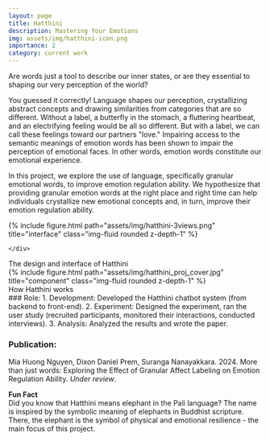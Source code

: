 ```yaml
---
layout: page
title: Hatthini
description: Mastering Your Emotions
img: assets/img/hatthini-icon.png
importance: 2
category: current work
---
```


Are words just a tool to describe our inner states, or are they essential to shaping our very perception of the world?

You guessed it correctly! Language shapes our perception, crystallizing abstract concepts and drawing similarities from categories that are so different. Without a label, a butterfly in the stomach, a fluttering heartbeat, and an electrifying feeling would be all so different. But with a label, we can call these feelings toward our partners "love." Impairing access to the semantic meanings of emotion words has been shown to impair the perception of emotional faces. In other words, emotion words constitute our emotional experience.

In this project, we explore the use of language, specifically granular emotional words, to improve emotion regulation ability. We hypothesize that providing granular emotion words at the right place and right time can help individuals crystallize new emotional concepts and, in turn, improve their emotion regulation ability.


<div class="row justify-content-sm-center">
    <div class="col-sm mt-3 mt-md-0">
        {% include figure.html path="assets/img/hatthini-3views.png" title="interface" class="img-fluid rounded z-depth-1" %}

    </div>
</div>
<div class="caption">
    The design and interface of Hatthini
</div>

<div class="row justify-content-sm-center">
<div class="col-sm mt-3 mt-md-0">
        {% include figure.html path="assets/img/hatthini_proj_cover.jpg" title="component" class="img-fluid rounded z-depth-1" %}
    </div>
</div>
<div class="caption">
    How Hatthini works
</div>
### Role: 
1. Development: Developed the Hatthini chatbot system (from backend to front-end).
2. Experiment: Designed the experiment, ran the user study (recruited participants, monitored their interactions, conducted interviews).
3. Analysis: Analyzed the results and wrote the paper.

### Publication: 
Mia Huong Nguyen, Dixon Daniel Prem, Suranga Nanayakkara. 2024. More than just words: Exploring the Effect of Granular Affect Labeling on Emotion Regulation Ability. *Under review*.

**Fun Fact**  
Did you know that Hatthini means elephant in the Pali language? The name is inspired by the symbolic meaning of elephants in Buddhist scripture. There, the elephant is the symbol of physical and emotional resilience - the main focus of this project.